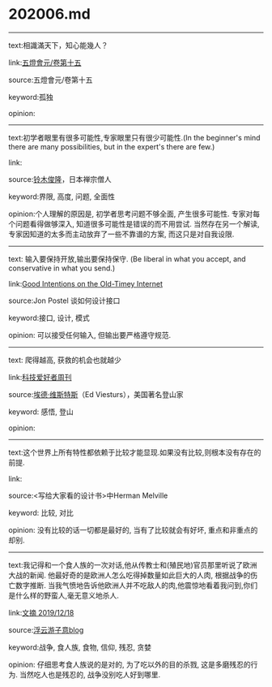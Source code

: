 # 202006.md

---

text:相識滿天下，知心能幾人？

link:[五燈會元/卷第十五](https://zh.wikisource.org/wiki/%E4%BA%94%E7%87%88%E6%9C%83%E5%85%83/%E5%8D%B7%E7%AC%AC%E5%8D%81%E4%BA%94)

source:五燈會元/卷第十五

keyword:孤独

opinion:

---

text:初学者眼里有很多可能性,专家眼里只有很少可能性.(In the beginner's mind there are many possibilities, but in the expert's there are few.)

link:

source:[铃木俊隆](https://zh.wikipedia.org/wiki/%E9%88%B4%E6%9C%A8%E4%BF%8A%E9%9A%86)，日本禅宗僧人

keyword:界限, 高度, 问题, 全面性

opinion:个人理解的原因是, 初学者思考问题不够全面, 产生很多可能性. 专家对每个问题看得做够深入, 知道很多可能性是错误的而不用尝试. 当然存在另一个解读, 专家因知道的太多而主动放弃了一些不靠谱的方案, 而这只是对自我设限.

---
text: 输入要保持开放,输出要保持保守. (Be liberal in what you accept, and conservative in what you send.)

link:[Good Intentions on the Old-Timey Internet](https://somanymachines.com/tx/character-generator-protocol/)

source:Jon Postel 谈如何设计接口

keyword:接口, 设计, 模式

opinion: 可以接受任何输入, 但输出要严格遵守规范.

---

text: 爬得越高, 获救的机会也就越少

link:[科技爱好者周刊](http://www.ruanyifeng.com/blog/2020/06/weekly-issue-113.html)

source:[埃德·维斯特斯](https://slate.com/news-and-politics/2010/06/into-thin-error-mountaineer-ed-viesturs-on-making-mistakes.html)（Ed Viesturs），美国著名登山家

keyword: 感悟, 登山

opinion:

---

text:这个世界上所有特性都依赖于比较才能显现.如果没有比较,则根本没有存在的前提.

link:

source:<写给大家看的设计书\>中Herman Melville

keyword: 比较, 对比

opinion: 没有比较的话一切都是最好的, 当有了比较就会有好坏, 重点和非重点的却别.

---

text:我记得和一个食人族的一次对话,他从传教士和(殖民地)官员那里听说了欧洲大战的新闻. 他最好奇的是欧洲人怎么吃得掉数量如此巨大的人肉, 根据战争的伤亡数字推断. 当我气愤地告诉他欧洲人并不吃敌人的肉,他震惊地看着我问到,你们是什么样的野蛮人,毫无意义地杀人.

link:[文摘 2019/12/18](https://leonson.me/2019/12/digest-12-18)

source:[浮云游子意blog](https://leonson.me/)

keyword:战争, 食人族, 食物, 信仰, 残忍, 贪婪

opinion: 仔细思考食人族说的是对的, 为了吃以外的目的杀戮, 这是多磨残忍的行为. 当然吃人也是残忍的, 战争没别吃人好到哪里.
